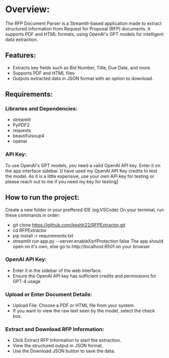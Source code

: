 # Overview:
The RFP Document Parser is a Streamlit-based application made to extract structured information from Request for Proposal (RFP) documents. It supports PDF and HTML formats, using OpenAI's GPT models for intelligent data extraction.

## Features:
- Extracts key fields such as Bid Number, Title, Due Date, and more.
- Supports PDF and HTML files
- Outputs extracted data in JSON format with an option to download.

## Requirements:

### Libraries and Dependencies:
- streamlit
- PyPDF2
- requests
- beautifulsoup4
- openai

### API Key:
To use OpenAI's GPT models, you need a valid OpenAI API key. Enter it on the app interface sidebar. [I have used my OpenAI API Key credits to test the model. As it is a little expensive, use your own API key for testing or please reach out to me if you need my key for testing]

## How to run the project:
Create a new folder in your preffered IDE (eg:VSCode)
On your terminal, run these commands in order:
- git clone https://github.com/keshh22/RFPExtractor.git
- cd RFPExtractor
- pip install -r requirements.txt
- streamlit run app.py --server.enableXsrfProtection false
The app should open on it's own, else go to http://localhost:8501 on your browser

### OpenAI API Key:
- Enter it in the sidebar of the web interface.
- Ensure the OpenAI API key has sufficient credits and permissions for GPT-4 usage

### Upload or Enter Document Details:
- Upload File: Choose a PDF or HTML file from your system.
- If you want to view the raw text seen by the model, select the check box.

### Extract and Download RFP Information:
- Click Extract RFP Information to start the extraction.
- View the structured output in JSON format.
- Use the Download JSON button to save the data.
